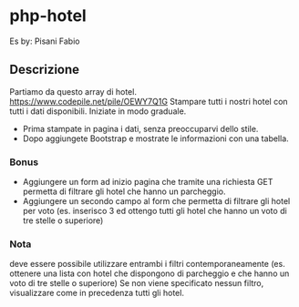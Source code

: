 # php-hotel
Es by: Pisani Fabio

## Descrizione

Partiamo da questo array di hotel. https://www.codepile.net/pile/OEWY7Q1G
Stampare tutti i nostri hotel con tutti i dati disponibili.
Iniziate in modo graduale.

- Prima stampate in pagina i dati, senza preoccuparvi dello stile.
- Dopo aggiungete Bootstrap e mostrate le informazioni con una tabella.

### Bonus
- Aggiungere un form ad inizio pagina che tramite una richiesta GET permetta di filtrare gli hotel che hanno un parcheggio.
- Aggiungere un secondo campo al form che permetta di filtrare gli hotel per voto (es. inserisco 3 ed ottengo tutti gli hotel che hanno un voto di tre stelle o superiore)

### Nota
deve essere possibile utilizzare entrambi i filtri contemporaneamente 
(es. ottenere una lista con hotel che dispongono di parcheggio e che hanno un voto di tre stelle o superiore)
Se non viene specificato nessun filtro, visualizzare come in precedenza tutti gli hotel.